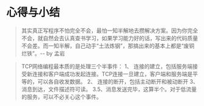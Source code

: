 # 心得与小结

> 其实真正写程序不怕完全不会，最怕一知半解地去攒解决方案。因为你完全不会，就自然会去认真查书学习，如果学习能力好的话，写出来的代码质量不会差。而一知半解，自己动手“土法炼钢”，那搞出来的基本上都是“废铜烂铁”。-- by 孟岩

> TCP网络编程最本质的是处理三个半事件：
1、  连接的建立，包括服务端接受新连接和客户端成功发起连接。TCP连接一旦建立，客户端和服务端是平等的，可以各自收发数据。
2、  连接的断开，包括主动断开和被动断开
3、  消息到达，文件描述符可读。
3.5、消息发送完毕，这算半个。对于低流量的服务，可以不必关心这个事件。


